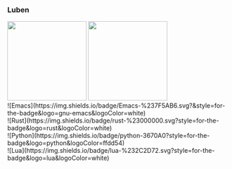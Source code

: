 ### Luben

<div>
  <img height="180em" src="https://awesome-github-stats.azurewebsites.net/user-stats/67x18?cardType=level&theme=dark&preferLogin=false"/>
  <img height="180em" src="https://github-readme-stats.vercel.app/api/top-langs/?username=67x18&layout=donut&theme=dark"/>
</div>

<div>
  ![Emacs](https://img.shields.io/badge/Emacs-%237F5AB6.svg?&style=for-the-badge&logo=gnu-emacs&logoColor=white)
</div>
<div>
  ![Rust](https://img.shields.io/badge/rust-%23000000.svg?style=for-the-badge&logo=rust&logoColor=white)
</div>
<div>
  ![Python](https://img.shields.io/badge/python-3670A0?style=for-the-badge&logo=python&logoColor=ffdd54)
</div>
<div>
  ![Lua](https://img.shields.io/badge/lua-%232C2D72.svg?style=for-the-badge&logo=lua&logoColor=white)
</div>
